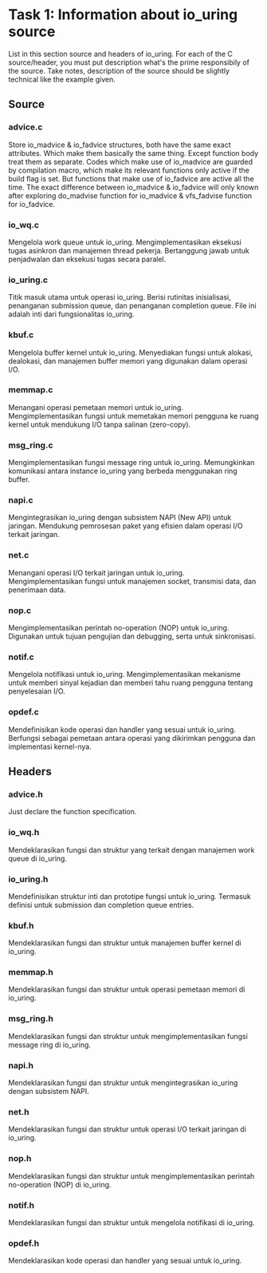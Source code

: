 # Task 1: Information about io_uring source
List in this section source and headers of io_uring. For each of the C source/header, you must put description what's the prime responsibily of the source. Take notes, description of the source should be slightly technical like the example given. 

## Source
### advice.c
Store io_madvice & io_fadvice structures, both have the same exact attributes. Which make them basically the same thing. Except function body treat them as separate. Codes which make use of io_madvice are guarded by compilation macro, which make its relevant functions only active if the build flag is set. But functions that make use of io_fadvice are active all the time. The exact difference between io_madvice & io_fadvice will only known after exploring do_madvise function for io_madvice & vfs_fadvise function for io_fadvice. 

### io_wq.c
Mengelola work queue untuk io_uring. Mengimplementasikan eksekusi tugas asinkron dan manajemen thread pekerja. Bertanggung jawab untuk penjadwalan dan eksekusi tugas secara paralel.

### io_uring.c
Titik masuk utama untuk operasi io_uring. Berisi rutinitas inisialisasi, penanganan submission queue, dan penanganan completion queue. File ini adalah inti dari fungsionalitas io_uring.

### kbuf.c
Mengelola buffer kernel untuk io_uring. Menyediakan fungsi untuk alokasi, dealokasi, dan manajemen buffer memori yang digunakan dalam operasi I/O.

### memmap.c
Menangani operasi pemetaan memori untuk io_uring. Mengimplementasikan fungsi untuk memetakan memori pengguna ke ruang kernel untuk mendukung I/O tanpa salinan (zero-copy).

### msg_ring.c
Mengimplementasikan fungsi message ring untuk io_uring. Memungkinkan komunikasi antara instance io_uring yang berbeda menggunakan ring buffer.

### napi.c
Mengintegrasikan io_uring dengan subsistem NAPI (New API) untuk jaringan. Mendukung pemrosesan paket yang efisien dalam operasi I/O terkait jaringan.

### net.c
Menangani operasi I/O terkait jaringan untuk io_uring. Mengimplementasikan fungsi untuk manajemen socket, transmisi data, dan penerimaan data.

### nop.c
Mengimplementasikan perintah no-operation (NOP) untuk io_uring. Digunakan untuk tujuan pengujian dan debugging, serta untuk sinkronisasi.

### notif.c
Mengelola notifikasi untuk io_uring. Mengimplementasikan mekanisme untuk memberi sinyal kejadian dan memberi tahu ruang pengguna tentang penyelesaian I/O.

### opdef.c
Mendefinisikan kode operasi dan handler yang sesuai untuk io_uring. Berfungsi sebagai pemetaan antara operasi yang dikirimkan pengguna dan implementasi kernel-nya.

## Headers
### advice.h
Just declare the function specification.

### io_wq.h
Mendeklarasikan fungsi dan struktur yang terkait dengan manajemen work queue di io_uring.

### io_uring.h
Mendefinisikan struktur inti dan prototipe fungsi untuk io_uring. Termasuk definisi untuk submission dan completion queue entries.

### kbuf.h
Mendeklarasikan fungsi dan struktur untuk manajemen buffer kernel di io_uring.

### memmap.h
Mendeklarasikan fungsi dan struktur untuk operasi pemetaan memori di io_uring.

### msg_ring.h
Mendeklarasikan fungsi dan struktur untuk mengimplementasikan fungsi message ring di io_uring.

### napi.h
Mendeklarasikan fungsi dan struktur untuk mengintegrasikan io_uring dengan subsistem NAPI.

### net.h
Mendeklarasikan fungsi dan struktur untuk operasi I/O terkait jaringan di io_uring.

### nop.h
Mendeklarasikan fungsi dan struktur untuk mengimplementasikan perintah no-operation (NOP) di io_uring.

### notif.h
Mendeklarasikan fungsi dan struktur untuk mengelola notifikasi di io_uring.

### opdef.h
Mendeklarasikan kode operasi dan handler yang sesuai untuk io_uring.

